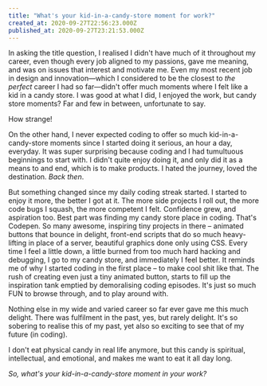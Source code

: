 ```yaml
---
title: "What's your kid-in-a-candy-store moment for work?"
created_at: 2020-09-27T22:56:23.000Z
published_at: 2020-09-27T23:21:53.000Z
---
```

In asking the title question, I realised I didn't have much of it throughout my career, even though every job aligned to my passions, gave me meaning, and was on issues that interest and motivate me. Even my most recent job in design and innovation—which I considered to be the closest to _the perfect_ career I had so far—didn't offer much moments where I felt like a kid in a candy store. I was good at what I did, I enjoyed the work, but candy store moments? Far and few in between, unfortunate to say.

How strange!

On the other hand, I never expected coding to offer so much kid-in-a-candy-store moments since I started doing it serious, an hour a day, everyday. It was super surprising because coding and I had tumultuous beginnings to start with. I didn't quite enjoy doing it, and only did it as a means to and end, which is to make products. I hated the journey, loved the destination. _Back then_. 

But something changed since my daily coding streak started. I started to enjoy it more, the better I got at it. The more side projects I roll out, the more code bugs I squash, the more competent I felt. Confidence grew, and aspiration too. Best part was finding my candy store place in coding. That's Codepen. So many awesome, inspiring tiny projects in there – animated buttons that bounce in delight, front-end scripts that do so much heavy-lifting in place of a server, beautiful graphics done only using CSS. Every time I feel a little down, a little burned from too much hard hacking and debugging, I go to my candy store, and immediately I feel better. It reminds me of why I started coding in the first place – to make cool shit like that. The rush of creating even just a tiny animated button, starts to fill up the inspiration tank emptied by demoralising coding episodes. It's just so much FUN to browse through, and to play around with.

Nothing else in my wide and varied career so far ever gave me this much delight. There was fulfilment in the past, yes, but rarely delight. It's so sobering to realise this of my past, yet also so exciting to see that of my future (in coding).

I don't eat physical candy in real life anymore, but this candy is spiritual, intellectual, and emotional, and makes me want to eat it all day long. 

_So, what's your kid-in-a-candy-store moment in your work?_
